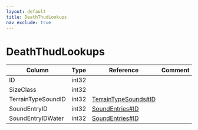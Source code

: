 ```yaml
---
layout: default
title: DeathThudLookups
nav_exclude: true
---
```

# DeathThudLookups

| Column | Type | Reference | Comment |
|--------|------|-----------|---------|
|ID|int32|||
|SizeClass|int32|||
|TerrainTypeSoundID|int32|[TerrainTypeSounds#ID](TerrainTypeSounds)||
|SoundEntryID|int32|[SoundEntries#ID](SoundEntries)||
|SoundEntryIDWater|int32|[SoundEntries#ID](SoundEntries)||

